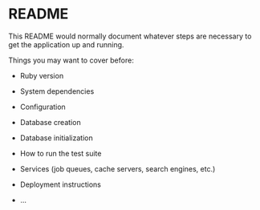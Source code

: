 # README

This README would normally document whatever steps are necessary to get the
application up and running.

Things you may want to cover before:

* Ruby version

* System dependencies

* Configuration

* Database creation

* Database initialization

* How to run the test suite

* Services (job queues, cache servers, search engines, etc.)

* Deployment instructions

* ...
